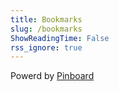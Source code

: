 ```yaml
---
title: Bookmarks
slug: /bookmarks
ShowReadingTime: False
rss_ignore: true
---
```

<div class="pinboard-tags">
<script language="javascript" src="https://pinboard.in/badge?user=taylorjadin&num=40&color=86CFF7-109FED&size=18-22"></script>
</div>

<script language="javascript" src="https://pinboard.in//widgets/v1/linkroll/?user=taylorjadin&count=100"></script>

Powerd by [Pinboard](https://pinboard.in/)